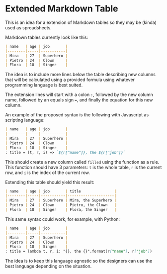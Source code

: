 # Extended Markdown Table

This is an idea for a extension of Markdown tables so they may be (kinda)
used as spreadsheets.

Markdown tables currently look like this:

``` markdown
| name   | age | job       |
|--------|-----|-----------|
| Mira   | 27  | Superhero |
| Pietro | 24  | Clown     |
| Flora  | 18  | Singer    |
```

The idea is to include more lines below the table describing new columns
that will be calculated using a provided formula using whatever programming
language is best suited.

The extension lines will start with a colon `:`, followed by the new
column name, followed by an equals sign `=`, and finally the equation for this
new column.

An example of the proposed syntax is the following with Javascript as
scripting language:

``` markdown
| name   | age | job       |
|--------|-----|-----------|
| Mira   | 27  | Superhero |
| Pietro | 24  | Clown     |
| Flora  | 18  | Singer    |
: title = (t, r, i) => `${r["name"]}, the ${r["job"]}`
```

This should create a new column called `filled` using the function as a rule.
This function should have 3 parameters: `t` is the whole table, `r` is the
current row, and `i` is the index of the current row.

Extending this table should yield this result:

``` markdown
| name   | age | job       | title               |
|--------|-----|-----------|---------------------|
| Mira   | 27  | Superhero | Mira, the Superhero |
| Pietro | 24  | Clown     | Pietro, the Clown   |
| Flora  | 18  | Singer    | Flora, the Singer   |
```

This same syntax could work, for example, with Python:

``` markdown
| name   | age | job       |
|--------|-----|-----------|
| Mira   | 27  | Superhero |
| Pietro | 24  | Clown     |
| Flora  | 18  | Singer    |
: title = lambda t, r, i: "{}, the {}".format(r["name"], r["job"])
```

The idea is to keep this language agnostic so the designers can use
the best language depending on the situation.
